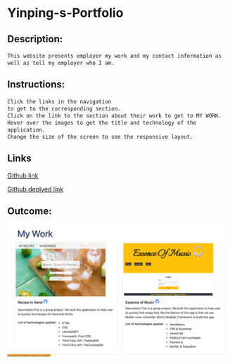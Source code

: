 # Yinping-s-Portfolio

## Description:
```
This website presents employer my work and my contact information as well as tell my employer who I am.
```

## Instructions:

```
Click the links in the navigation
to get to the corresponding section.
Click on the link to the section about their work to get to MY WORK.
Hover over the images to get the title and technology of the application.
Change the size of the screen to see the responsive layout.
```

## Links
[Github link](https://github.com/yinping-520/the-portfolio-of-yinping)

[Github deplyed link](https://yinping-520.github.io/the-portfolio-of-yinping/)

## Outcome:


![portfoli demo2](./assets/readme2.png)





